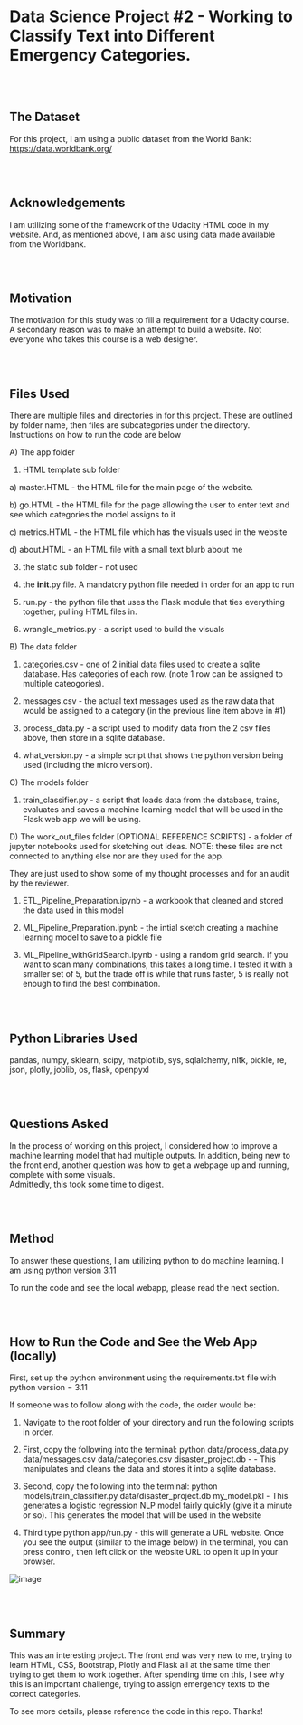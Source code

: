# Data Science Project #2 - Working to Classify Text into Different Emergency Categories.

<pre>


</pre>

## The Dataset

For this project, I am using a public dataset from the World Bank: 
https://data.worldbank.org/

<pre>


</pre>

## Acknowledgements 

I am utilizing some of the framework of the Udacity HTML code in my website. And, as mentioned above, I am also using data made available from the Worldbank.


<pre>


</pre>

## Motivation

The motivation for this study was to fill a requirement for a Udacity course. A secondary reason was to make an attempt to build a website. Not everyone who takes this course is a web designer.

<pre>


</pre>

## Files Used

There are multiple files and directories in for this project. These are outlined by folder name, then files are subcategories under the directory. Instructions on how to run the code are below

A) The app folder 

 1) HTML template sub folder

   a) master.HTML - the HTML file for the main page of the website. 
   
   b) go.HTML - the HTML file for the page allowing the user to enter text and see which categories the model assigns to it
   
   c) metrics.HTML - the HTML file which has the visuals used in the website
   
   d) about.HTML - an HTML file with a small text blurb about me
 
 3) the static sub folder - not used
 
 4) the __init__.py file. A mandatory python file needed in order for an app to run
 
 5) run.py - the python file that uses the Flask module that ties everything together, pulling HTML files in.

 6) wrangle_metrics.py - a script used to build the visuals 
 


    
B) The data folder

 1) categories.csv - one of 2 initial data files used to create a sqlite database. Has categories of each row. (note 1 row can be assigned to multiple cateogories).
 
 2) messages.csv - the actual text messages used as the raw data that would be assigned to a category (in the previous line item above in #1)

 3) process_data.py - a script used to modify data from the 2 csv files above, then store in a sqlite database.

 4) what_version.py - a simple script that shows the python version being used (including the micro version).
     

    
C) The models folder
 
 1) train_classifier.py - a script that loads data from the database, trains, evaluates and saves a machine learning model that will be used in the Flask web app we will be using.


    
D) The work_out_files folder [OPTIONAL REFERENCE SCRIPTS] - a folder of jupyter notebooks used for sketching out ideas. NOTE: these files are not connected to anything else nor are they used for the app. 

They are just used to show some of my thought processes and for an audit by the reviewer. 

 1) ETL_Pipeline_Preparation.ipynb - a workbook that cleaned and stored the data used in this model
 
 2) ML_Pipeline_Preparation.ipynb - the intial sketch creating a machine learning model to save to a pickle file
 
 3) ML_Pipeline_withGridSearch.ipynb - using a random grid search. if you want to scan many combinations, this takes a long time. I tested it with a smaller set of 5, but the trade off is while that runs faster, 5 is really not enough to find the best combination.
 <pre>


</pre>


## Python Libraries Used

pandas, 
numpy,
sklearn, 
scipy,
matplotlib,
sys, 
sqlalchemy,
nltk, 
pickle,
re,
json,
plotly,
joblib,
os,
flask,
openpyxl
<pre>


</pre>

## Questions Asked

In the process of working on this project, I considered how to improve a machine learning model that had multiple outputs. 
In addition, being new to the front end, another question was how to get a webpage up and running, complete with some visuals.  
Admittedly, this took some time to digest. 
<pre>


</pre>


## Method

To answer these questions, I am utilizing python to do machine learning. I am using python version 3.11

To run the code and see the local webapp, please read the next section. 
<pre>


</pre>


## How to Run the Code and See the Web App (locally)

First, set up the python environment using the requirements.txt file with python version = 3.11

If someone was to follow along with the code, the order would be:

1) Navigate to the root folder of your directory and run the following scripts in order. 

2) First, copy the following into the terminal:  python data/process_data.py data/messages.csv data/categories.csv disaster_project.db                                                                                 - - This manipulates and cleans the data and stores it into a sqlite database.  
  
4) Second, copy the following into the terminal: python models/train_classifier.py data/disaster_project.db my_model.pkl                                                                                                 - This generates a logistic regression NLP model fairly quickly (give it a minute or so). This generates the model that will be used in the website

5) Third type python app/run.py - this will generate a URL website. Once you see the output (similar to the image below) in the terminal, you can press control, then left click on the website URL to open it up in your browser.


![image](https://github.com/user-attachments/assets/04cd5f71-0a62-47de-976f-3df94a44a536)

 
<pre>


</pre>


## Summary

This was an interesting project. The front end was very new to me, trying to learn HTML, CSS, Bootstrap, Plotly and Flask all at the same time then trying to get them to work together. 
After spending time on this, I see why this is an important challenge, trying to assign emergency texts to the correct categories. 

To see more details, please reference the code in this repo. Thanks! 

 




